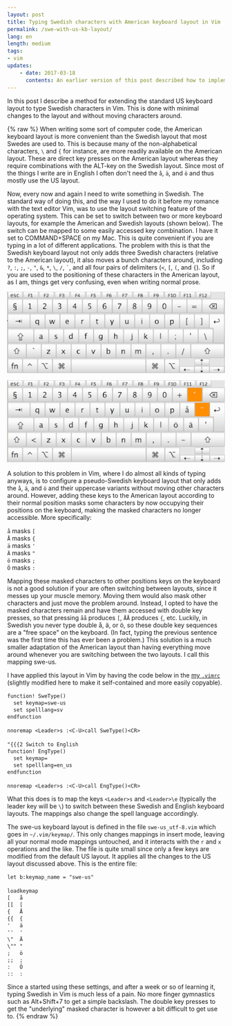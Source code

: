 ```yaml
---
layout: post
title: Typing Swedish characters with American keyboard layout in Vim 
permalink: /swe-with-us-kb-layout/
lang: en
length: medium
tags: 
- vim
updates: 
    - date: 2017-03-18
      contents: An earlier version of this post described how to implement this new keypoard layout with a series of mappings in the `.vimrc`. The method described below with an external `keymap` file is much more convenient.
---
```


In this post I describe a method for extending the standard US keyboard layout to type Swedish characters in Vim. This is done with minimal changes to the layout and without moving characters around.

{% raw %}
When writing some sort of computer code, the American keyboard layout is more convenient than the Swedish layout that most Swedes are used to. This is because many of the non-alphabetical characters, `\` and&nbsp;`{` for instance, are more readily available on the American layout. These are direct key presses on the American layout whereas they require combinations with the ALT-key on the Swedish layout. Since most of the things I write are in English I often don't need the `å`, `ä`, and&nbsp;`ö` and thus mostly use the US layout.

Now, every now and again I need to write something in Swedish. The standard way of doing this, and the way I used to do it before my romance with the text editor Vim, was to use the layout switching feature of the operating system. This can be set to switch between two or more keyboard layouts, for example the American and Swedish layouts (shown below). The switch can be mapped to some easily accessed key combination. I have it set to COMMAND+SPACE on my Mac. This is quite convenient if you are typing in a lot of different applications. The problem with this is that the Swedish keyboard layout not only adds three Swedish characters (relative to the American layout), it also moves a bunch characters around, including `?`,  `:`, `;`, `-`, `"`, `&`, `*`, `\`, `/`,&nbsp;`` ` ``, and all four pairs of delimiters (`<`, `[`, `(`, and&nbsp;`{`). So if you are used to the positioning of these characters in the American layout, as I am, things get very confusing, even when writing normal prose.

![American keyboard layout](/images/kblayoutusa.png)

![Swedish keyboard layout](/images/kblayoutswe.png)

A solution to this problem in Vim, where I do almost all kinds of typing anyways, is to configure a pseudo-Swedish keyboard layout that only adds the `å`, `ä`, and `ö` and their uppercase variants without moving other characters around. However, adding these keys to the American layout according to their normal position masks some characters by now occupying their positions on the keyboard, making the masked characters no longer accessible. More specifically:

`å` masks `[`  
`Å` masks `{`  
`ä` masks `'`  
`Ä` masks `"`  
`ö` masks `;`  
`Ö` masks `:`

Mapping these masked characters to other positions keys on the keyboard is not a good solution if your are often switching between layouts, since it messes up your muscle memory. Moving them would also mask other characters and just move the problem around. Instead, I opted to have the masked characters remain and have them accessed with double key presses, so that pressing `åå` produces `[`, `ÅÅ` produces `{`, etc. Luckily, in Swedish you never type double å, ä, or&nbsp;ö, so these double key sequences are a "free space" on the keyboard. (In fact, typing the previous sentence was the first time this has ever been a problem.) This solution is a much smaller adaptation of the American layout than having everything move around whenever you are switching between the two layouts. I call this mapping swe-us.


I have applied this layout in Vim by having the code below in the [my `.vimrc`](https://github.com/andreasmhallberg/dotfiles/blob/master/.vimrc) (slightly modified here to make it self-contained and more easily copyable).

``` vim
function! SweType()
  set keymap=swe-us
  set spelllang=sv
endfunction

nnoremap <Leader>s :<C-U>call SweType()<CR>

"{{{2 Switch to English
function! EngType()
  set keymap=
  set spelllang=en_us
endfunction

nnoremap <Leader>s :<C-U>call EngType()<CR>
```

What this does is to map the keys `<Leader>s` and&nbsp;`<Leader>\e` (typically the leader key will be&nbsp;`\`) to switch between these Swedish and English keyboard layouts. The mappings also change the spell language accordingly.

The swe-us keyboard layout  is defined in the file `swe-us_utf-8.vim` which goes in `~/.vim/keymap/`. This only changes mappings in insert mode, leaving all your normal mode mappings untouched, and it interacts with the `r` and&nbsp;`x` operations and the like. The file is quite small since only a few keys are modified from the default US layout. It applies all the changes to the US layout discussed above. This is the entire file:

``` vim
let b:keymap_name = "swe-us"

loadkeymap
[	å
[[	[
{	Å
{{	{
'	ä
''	'
\"	Ä
\""	"
;	ö
;;	;
:	Ö
::	:
```

Since a started using these settings, and after a week or so of learning it, typing Swedish in Vim is much less of a pain. No more finger gymnastics such as Alt+Shift+7 to get a simple backslash. The double key presses to get the "underlying" masked character is however a bit difficult to get use to.
{% endraw %}
